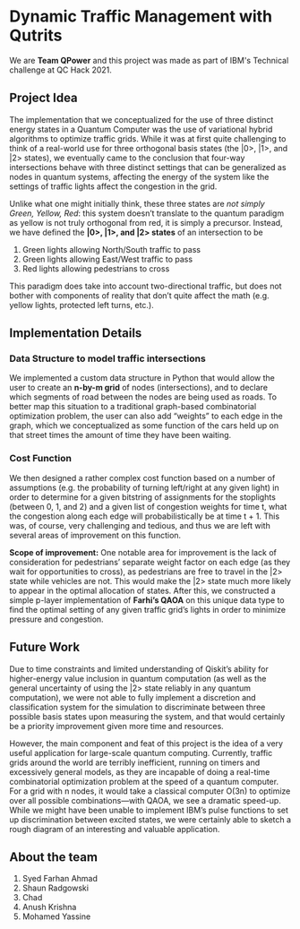 # Dynamic Traffic Management with Qutrits

We are **Team QPower** and this project was made as part of IBM's Technical challenge at QC Hack 2021.

## Project Idea

The implementation that we conceptualized for the use of three distinct energy states in a Quantum Computer was the use of variational hybrid algorithms to optimize traffic grids. While it was at first quite challenging to think of a real-world use for three orthogonal basis states (the |0>, |1>, and |2> states), we eventually came to the conclusion that four-way intersections behave with three distinct settings that can be generalized as nodes in quantum systems, affecting the energy of the system like the settings of traffic lights affect the congestion in the grid.   

Unlike what one might initially think, these three states are *not simply Green, Yellow, Red*: this system doesn’t translate to the quantum paradigm as yellow is not truly orthogonal from red, it is simply a precursor. Instead, we have defined the **|0>, |1>, and |2> states** of an intersection to be 
1. Green lights allowing North/South traffic to pass
2. Green lights allowing East/West traffic to pass
3. Red lights allowing pedestrians to cross

This paradigm does take into account two-directional traffic, but does not bother with components of reality that don’t quite affect the math (e.g. yellow lights, protected left turns, etc.).

## Implementation Details

### Data Structure to model traffic intersections
We implemented a custom data structure in Python that would allow the user to create an **n-by-m grid** of nodes (intersections), and to declare which segments of road between the nodes are being used as roads. To better map this situation to a traditional graph-based combinatorial optimization problem, the user can also add “weights” to each edge in the graph, which we conceptualized as some function of the cars held up on that street times the amount of time they have been waiting.  

### Cost Function 
We then designed a rather complex cost function based on a number of assumptions (e.g. the probability of turning left/right at any given light) in order to determine for a given bitstring of assignments for the stoplights (between 0, 1, and 2) and a given list of congestion weights for time t, what the congestion along each edge will probabilistically be at time t + 1. This was, of course, very challenging and tedious, and thus we are left with several areas of improvement on this function.  

**Scope of improvement:** One notable area for improvement is the lack of consideration for pedestrians’ separate weight factor on each edge (as they wait for opportunities to cross), as pedestrians are free to travel in the |2> state while vehicles are not. This would make the |2> state much more likely to appear in the optimal allocation of states. After this, we constructed a simple p-layer implementation of **Farhi’s QAOA** on this unique data type to find the optimal setting of any given traffic grid’s lights in order to minimize pressure and congestion.


## Future Work 
Due to time constraints and limited understanding of Qiskit’s ability for higher-energy value inclusion in quantum computation (as well as the general uncertainty of using the |2> state reliably in any quantum computation), we were not able to fully implement a discretion and classification system for the simulation to discriminate between three possible basis states upon measuring the system, and that would certainly be a priority improvement given more time and resources.  

However, the main component and feat of this project is the idea of a very useful application for large-scale quantum computing. Currently, traffic grids around the world are terribly inefficient, running on timers and excessively general models, as they are incapable of doing a real-time combinatorial optimization problem at the speed of a quantum computer. For a grid with n nodes, it would take a classical computer O(3n) to optimize over all possible combinations—with QAOA, we see a dramatic speed-up. While we might have been unable to implement IBM’s pulse functions to set up discrimination between excited states, we were certainly able to sketch a rough diagram of an interesting and valuable application.


## About the team

1. Syed Farhan Ahmad
2. Shaun Radgowski
3. Chad
4. Anush Krishna
5. Mohamed Yassine